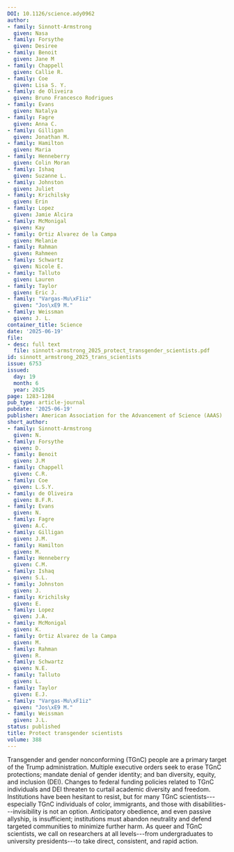 ```yaml
---
DOI: 10.1126/science.ady0962
author:
- family: Sinnott-Armstrong
  given: Nasa
- family: Forsythe
  given: Desiree
- family: Benoit
  given: Jane M
- family: Chappell
  given: Callie R.
- family: Coe
  given: Lisa S. Y.
- family: de Oliveira
  given: Bruno Francesco Rodrigues
- family: Evans
  given: Natalya
- family: Fagre
  given: Anna C.
- family: Gilligan
  given: Jonathan M.
- family: Hamilton
  given: Maria
- family: Henneberry
  given: Colin Moran
- family: Ishaq
  given: Suzanne L.
- family: Johnston
  given: Juliet
- family: Krichilsky
  given: Erin
- family: Lopez
  given: Jamie Alcira
- family: McMonigal
  given: Kay
- family: Ortiz Alvarez de la Campa
  given: Melanie
- family: Rahman
  given: Rahmeen
- family: Schwartz
  given: Nicole E.
- family: Talluto
  given: Lauren
- family: Taylor
  given: Eric J.
- family: "Vargas-Mu\xF1iz"
  given: "Jos\xE9 M."
- family: Weissman
  given: J. L.
container_title: Science
date: '2025-06-19'
file:
- desc: full text
  file: sinnott-armstrong_2025_protect_transgender_scientists.pdf
id: sinnott_armstrong_2025_trans_scientists
issue: 6753
issued:
  day: 19
  month: 6
  year: 2025
page: 1283-1284
pub_type: article-journal
pubdate: '2025-06-19'
publisher: American Association for the Advancement of Science (AAAS)
short_author:
- family: Sinnott-Armstrong
  given: N.
- family: Forsythe
  given: D.
- family: Benoit
  given: J.M
- family: Chappell
  given: C.R.
- family: Coe
  given: L.S.Y.
- family: de Oliveira
  given: B.F.R.
- family: Evans
  given: N.
- family: Fagre
  given: A.C.
- family: Gilligan
  given: J.M.
- family: Hamilton
  given: M.
- family: Henneberry
  given: C.M.
- family: Ishaq
  given: S.L.
- family: Johnston
  given: J.
- family: Krichilsky
  given: E.
- family: Lopez
  given: J.A.
- family: McMonigal
  given: K.
- family: Ortiz Alvarez de la Campa
  given: M.
- family: Rahman
  given: R.
- family: Schwartz
  given: N.E.
- family: Talluto
  given: L.
- family: Taylor
  given: E.J.
- family: "Vargas-Mu\xF1iz"
  given: "Jos\xE9 M."
- family: Weissman
  given: J.L.
status: published
title: Protect transgender scientists
volume: 388
---
```

Transgender and gender nonconforming (TGnC) people are a primary target of the Trump administration. Multiple executive orders seek to erase TGnC protections; mandate denial of gender identity; and ban diversity, equity, and inclusion (DEI). Changes to federal funding policies related to TGnC individuals and DEI threaten to curtail academic diversity and freedom. Institutions have been hesitant to resist, but for many TGnC scientists---especially TGnC individuals of color, immigrants, and those with disabilities---invisibility is not an option. Anticipatory obedience, and even passive allyship, is insufficient; institutions must abandon neutrality and defend targeted communities to minimize further harm. As queer and TGnC scientists, we call on researchers at all levels---from undergraduates to university presidents---to take direct, consistent, and rapid action.

